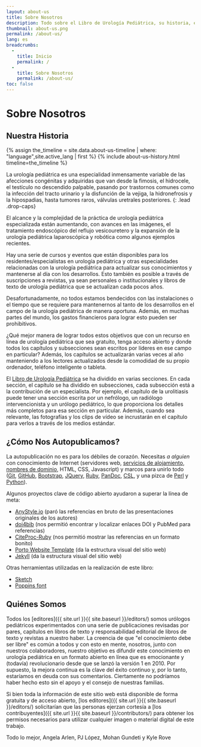 ```yaml
---
layout: about-us
title: Sobre Nosotros
description: Todo sobre el Libro de Urología Pediátrica, su historia, evolución y misión en curso.
thumbnail: about-us.png
permalink: /about-us/
lang: es
breadcrumbs:
  - 
    title: Inicio
    permalink: /
  - 
    title: Sobre Nosotros
    permalink: /about-us/
toc: false
---
```


# Sobre **Nosotros**

## Nuestra **Historia**

{% assign the_timeline = site.data.about-us-timeline | where: "language",site.active_lang | first %}
{% include about-us-history.html timeline=the_timeline %}

La urología pediátrica es una especialidad inmensamente variable de las afecciones congénitas y adquiridas que van desde la fimosis, el hidrocele, el testículo no descendido palpable, pasando por trastornos comunes como la infección del tracto urinario y la disfunción de la vejiga, la hidronefrosis y la hipospadias, hasta tumores raros, válvulas uretrales posteriores.
{: .lead .drop-caps}

El alcance y la complejidad de la práctica de urología pediátrica especializada están aumentando, con avances en las imágenes, el tratamiento endoscópico del reflujo vesicouretero y la expansión de la urología pediátrica laparoscópica y robótica como algunos ejemplos recientes.

Hay una serie de cursos y eventos que están disponibles para los residentes/especialistas en urología pediátrica y otras especialidades relacionadas con la urología pediátrica para actualizar sus conocimientos y mantenerse al día con los desarrollos. Esto también es posible a través de suscripciones a revistas, ya sean personales o institucionales y libros de texto de urología pediátrica que se actualizan cada pocos años.

Desafortunadamente, no todos estamos bendecidos con las instalaciones o el tiempo que se requiere para mantenernos al tanto de los desarrollos en el campo de la urología pediátrica de manera oportuna. Además, en muchas partes del mundo, los gastos financieros para lograr esto pueden ser prohibitivos.

¿Qué mejor manera de lograr todos estos objetivos que con un recurso en línea de urología pediátrica que sea gratuito, tenga acceso abierto y donde todos los capítulos y subsecciones sean escritos por líderes en ese campo en particular? Además, los capítulos se actualizarán varias veces al año manteniendo a los lectores actualizados desde la comodidad de su propio ordenador, teléfono inteligente o tableta. 

El [Libro de Urología Pediátrica](/) se ha dividido en varias secciones. En cada sección, el capítulo se ha dividido en subsecciones, cada subsección está a la contribución de un especialista. Por ejemplo, el capítulo de la urolitiasis puede tener una sección escrita por un nefrólogo, un radiólogo intervencionista y un urólogo pediátrico, lo que proporciona los detalles más completos para esa sección en particular. Además, cuando sea relevante, las fotografías y los clips de vídeo se incrustarán en el capítulo para verlos a través de los medios estándar.

## ¿Cómo Nos **Autopublicamos**?

La autopublicación no es para los débiles de corazón. Necesitas _a alguien_ con conocimiento de Internet (servidores web, [servicios de alojamiento](https://digitalocean.com), [nombres de dominio](https://cloudflare.com), HTML, CSS, Javascript) y marcos para unirlo todo ([Git](https://git-scm.com), [GitHub](https://github.com), [Bootstrap](https://getbootstrap.com), [JQuery](https://jquery.com), [Ruby](https://www.ruby-lang.org/en/), [PanDoc](https://pandoc.org), [CSL](http://citationstyles.org/), y una pizca de [Perl](https://www.perl.org) y [Python](https://www.python.org)).

Algunos proyectos clave de código abierto ayudaron a superar la línea de meta:
- [AnyStyle.io](https://anystyle.io) (paró las referencias en bruto de las presentaciones originales de los autores)
- [doi4bib](https://github.com/sharkovsky/doi4bib) (nos permitió encontrar y localizar enlaces DOI y PubMed para referencias)
- [CiteProc-Ruby](https://github.com/inukshuk/citeproc-ruby) (nos permitió mostrar las referencias en un formato bonito)
- [Porto Website Template](https://themeforest.net/item/porto-responsive-html5-template/4106987) (da la estructura visual del sitio web)
- [Jekyll](https://jekyllrb.com) (da la estructura visual del sitio web)

Otras herramientas utilizadas en la realización de este libro:
- [Sketch](https://www.sketch.com)
- [Poppins font](https://fonts.adobe.com/fonts/poppins)

## Quiénes **Somos**

Todos los [editores]({{ site.url }}{{ site.baseurl }}/editors/) somos urólogos pediátricos experimentados con una serie de publicaciones revisadas por pares, capítulos en libros de texto y responsabilidad editorial de libros de texto y revistas a nuestro haber. La creencia de que "el conocimiento debe ser libre" es común a todos y con esto en mente, nosotros, junto con nuestros colaboradores, nuestro objetivo es difundir este conocimiento en urología pediátrica en un formato abierto en línea que es emocionante y (todavía) revolucionario desde que se lanzó la versión 1 en 2010. Por supuesto, la mejora continua es la clave del éxito continuo y, por lo tanto, estaríamos en deuda con sus comentarios. Ciertamente no podríamos haber hecho esto sin el apoyo y el consejo de nuestras familias.

Si bien toda la información de este sitio web está disponible de forma gratuita y de acceso abierto, [los editores]({{ site.url }}{{ site.baseurl }}/editors/) solicitarían que las personas ejerzan cortesía a [los contribuyentes]({{ site.url }}{{ site.baseurl }}/contributors/) para obtener los permisos necesarios para utilizar cualquier imagen o material digital de este trabajo.

Todo lo mejor,
Angela Arlen, PJ López, Mohan Gundeti y Kyle Rove